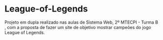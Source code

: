# League-of-Legends
Projeto em dupla realizado nas aulas de Sistema Web, 2º MTECPI - Turma B , com a proposta de fazer um site de objetivo mostrar campeões do jogo League of Legends.
